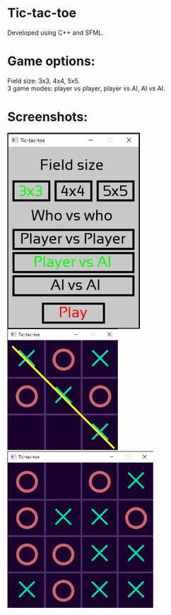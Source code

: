 # Tic-tac-toe
Developed using C++ and SFML.
# Game options:
Field size: 3x3, 4x4, 5x5.
<br/>
3 game modes: player vs player, player vs AI, AI vs AI.
# Screenshots:
<div class="row">
  <div class="column">
    <img src="images/TTT_menu.PNG" width="300" align="left">
  </div>
  <div class="column">
    <img src="images/TTT_3x3.png" width="250" align="topmiddle">
  </div>
  <div class="column">
    <img src="images/TTT_4x4.png" width="330" align="toproght">
  </div>
</div>
